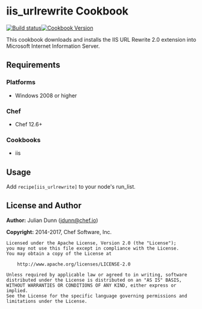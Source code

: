 # iis_urlrewrite Cookbook

[![Build status](https://ci.appveyor.com/api/projects/status/6pug24aej09d7xcc/branch/master?svg=true)](https://ci.appveyor.com/project/ChefWindowsCookbooks/iis-urlrewrite/branch/master)[![Cookbook Version](https://img.shields.io/cookbook/v/iis_urlrewrite.svg)](https://supermarket.chef.io/cookbooks/iis_urlrewrite)

This cookbook downloads and installs the IIS URL Rewrite 2.0 extension into Microsoft Internet Information Server.

## Requirements

### Platforms

- Windows 2008 or higher

### Chef

- Chef 12.6+

### Cookbooks

- iis

## Usage

Add `recipe[iis_urlrewrite]` to your node's run_list.

## License and Author

**Author:** Julian Dunn ([jdunn@chef.io](mailto:jdunn@chef.io))

**Copyright:** 2014-2017, Chef Software, Inc.

```
Licensed under the Apache License, Version 2.0 (the "License");
you may not use this file except in compliance with the License.
You may obtain a copy of the License at

    http://www.apache.org/licenses/LICENSE-2.0

Unless required by applicable law or agreed to in writing, software
distributed under the License is distributed on an "AS IS" BASIS,
WITHOUT WARRANTIES OR CONDITIONS OF ANY KIND, either express or implied.
See the License for the specific language governing permissions and
limitations under the License.
```
